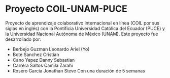 # Proyecto COIL-UNAM-PUCE
Proyecto de aprendizaje colaborativo internacional en línea (COIL por sus siglas en inglés) con la Pontificia Universidad Católica del Ecuador (PUCE) y la Universidad Nacional Autónoma de México (UNAM).
Este proyecto fue desarrollado por:
* Berbejo Guzman Leonardo Ariel (Yo)
* Bote Sanchez Cristian
* Cano Yepez Danny Sebastian
* Carrera Saltos Camila Zarahi
* Rosero Garcia Jonathan Steve
Con una duración de 5 semanas
